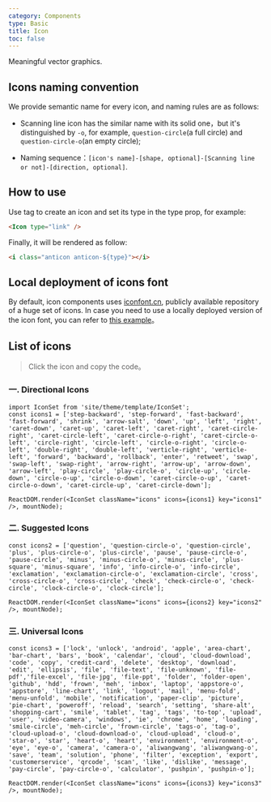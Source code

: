 ```yaml
---
category: Components
type: Basic
title: Icon
toc: false
---
```


Meaningful vector graphics.

## Icons naming convention

We provide semantic name for every icon, and naming rules are as follows: 

- Scanning line icon has the similar name with its solid one，but it's distinguished by `-o`, for example, `question-circle`(a full circle) and `question-circle-o`(an empty circle);

- Naming sequence：`[icon's name]-[shape, optional]-[Scanning line or not]-[direction, optional]`.

## How to use

Use tag <Icon /> to create an icon and set its type in the type prop, for example:

```html
<Icon type="link" />
```

Finally, it will be rendered as follow:

```html
<i class="anticon anticon-${type}"></i>
```

## Local deployment of icons font

By default, icon components uses [iconfont.cn](http://iconfont.cn), publicly available repository of a huge set of icons. In case you need to use a locally deployed version of the icon font, you can refer to [this example](https://github.com/ant-design/antd-init/tree/master/examples/local-iconfont)。

## List of icons

> Click the icon and copy the code。

### 一. Directional Icons

```__react
import IconSet from 'site/theme/template/IconSet';
const icons1 = ['step-backward', 'step-forward', 'fast-backward', 'fast-forward', 'shrink', 'arrow-salt', 'down', 'up', 'left', 'right', 'caret-down', 'caret-up', 'caret-left', 'caret-right', 'caret-circle-right', 'caret-circle-left', 'caret-circle-o-right', 'caret-circle-o-left', 'circle-right', 'circle-left', 'circle-o-right', 'circle-o-left', 'double-right', 'double-left', 'verticle-right', 'verticle-left', 'forward', 'backward', 'rollback', 'enter', 'retweet', 'swap', 'swap-left', 'swap-right', 'arrow-right', 'arrow-up', 'arrow-down', 'arrow-left', 'play-circle', 'play-circle-o', 'circle-up', 'circle-down', 'circle-o-up', 'circle-o-down', 'caret-circle-o-up', 'caret-circle-o-down', 'caret-circle-up', 'caret-circle-down'];

ReactDOM.render(<IconSet className="icons" icons={icons1} key="icons1" />, mountNode);
```

### 二. Suggested Icons

```__react
const icons2 = ['question', 'question-circle-o', 'question-circle', 'plus', 'plus-circle-o', 'plus-circle', 'pause', 'pause-circle-o', 'pause-circle', 'minus', 'minus-circle-o', 'minus-circle', 'plus-square', 'minus-square', 'info', 'info-circle-o', 'info-circle', 'exclamation', 'exclamation-circle-o', 'exclamation-circle', 'cross', 'cross-circle-o', 'cross-circle', 'check', 'check-circle-o', 'check-circle', 'clock-circle-o', 'clock-circle'];

ReactDOM.render(<IconSet className="icons" icons={icons2} key="icons2" />, mountNode);
```

### 三. Universal Icons

```__react
const icons3 = ['lock', 'unlock', 'android', 'apple', 'area-chart', 'bar-chart', 'bars', 'book', 'calendar', 'cloud', 'cloud-download', 'code', 'copy', 'credit-card', 'delete', 'desktop', 'download', 'edit', 'ellipsis', 'file', 'file-text', 'file-unknown', 'file-pdf','file-excel', 'file-jpg', 'file-ppt', 'folder', 'folder-open', 'github', 'hdd', 'frown', 'meh', 'inbox', 'laptop', 'appstore-o', 'appstore', 'line-chart', 'link', 'logout', 'mail', 'menu-fold', 'menu-unfold', 'mobile', 'notification', 'paper-clip', 'picture', 'pie-chart', 'poweroff', 'reload', 'search', 'setting', 'share-alt', 'shopping-cart', 'smile', 'tablet', 'tag', 'tags', 'to-top', 'upload', 'user', 'video-camera', 'windows', 'ie', 'chrome', 'home', 'loading', 'smile-circle', 'meh-circle', 'frown-circle', 'tags-o', 'tag-o', 'cloud-upload-o', 'cloud-download-o', 'cloud-upload', 'cloud-o', 'star-o', 'star', 'heart-o', 'heart', 'environment', 'environment-o', 'eye', 'eye-o', 'camera', 'camera-o', 'aliwangwang', 'aliwangwang-o', 'save', 'team', 'solution', 'phone', 'filter', 'exception', 'export', 'customerservice', 'qrcode', 'scan', 'like', 'dislike', 'message', 'pay-circle', 'pay-circle-o', 'calculator', 'pushpin', 'pushpin-o'];

ReactDOM.render(<IconSet className="icons" icons={icons3} key="icons3" />, mountNode);
```


<style>
.markdown .icons {
  width: 100%;
}
ul.anticons-list {
  margin: 20px 0;
  list-style: none;
  overflow: hidden;
}
ul.anticons-list li {
  float: left;
  margin: 6px 6px 6px 0;
  width: 145px;
  text-align: center;
  list-style: none;
  cursor: pointer;
  height: 100px;
  color: #5C6B77;
  transition: all 0.2s ease;
  position: relative;
  padding-top: 10px;
}
ul.anticons-list li:hover {
  background-color: #4BB8FF;
  color: #fff;
  border-radius: 4px;
}
ul.anticons-list li.copied:hover {
  color: rgba(255,255,255,0.2);
}
ul.anticons-list li:after {
  position: absolute;
  top: 10px;
  left: 0;
  height: 100%;
  width: 100%;
  content: "Copied!";
  text-align: center;
  line-height: 110px;
  color: #fff;
  transition: all 0.3s cubic-bezier(0.18, 0.89, 0.32, 1.28);
  opacity: 0;
}
ul.anticons-list li.copied:after {
  opacity: 1;
  top: 0;
}
.anticon {
  font-size: 26px;
  margin: 12px 0 16px;
}
.anticon-class {
  display: block;
  text-align: center;
  transform: scale(0.83);
  font-family: Consolas;
  white-space: nowrap;
}
</style>
